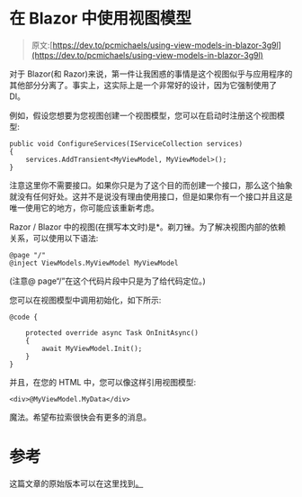 # 在 Blazor 中使用视图模型

> 原文:[https://dev.to/pcmichaels/using-view-models-in-blazor-3g9l](https://dev.to/pcmichaels/using-view-models-in-blazor-3g9l)

对于 Blazor(和 Razor)来说，第一件让我困惑的事情是这个视图似乎与应用程序的其他部分分离了。事实上，这实际上是一个非常好的设计，因为它强制使用了 DI。

例如，假设您想要为您视图创建一个视图模型，您可以在启动时注册这个视图模型:

```
public void ConfigureServices(IServiceCollection services)
{
    services.AddTransient<MyViewModel, MyViewModel>();
} 
```

注意这里你不需要接口。如果你只是为了这个目的而创建一个接口，那么这个抽象就没有任何好处。这并不是说没有理由使用接口，但是如果你有一个接口并且这是唯一使用它的地方，你可能应该重新考虑。

Razor / Blazor 中的视图(在撰写本文时)是*。剃刀锉。为了解决视图内部的依赖关系，可以使用以下语法:

```
@page "/"
@inject ViewModels.MyViewModel MyViewModel 
```

(注意@ page“/”在这个代码片段中只是为了给代码定位。)

您可以在视图模型中调用初始化，如下所示:

```
@code {

    protected override async Task OnInitAsync()
    {
        await MyViewModel.Init();
    }    
} 
```

并且，在您的 HTML 中，您可以像这样引用视图模型:

```
<div>@MyViewModel.MyData</div> 
```

魔法。希望布拉索很快会有更多的消息。

# 参考

这篇文章的原始版本可以在这里找到[。](https://www.pmichaels.net/2019/07/07/using-view-models-in-blazor/)